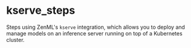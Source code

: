# kserve_steps
Steps using ZenML's `kserve` integration, which allows you to deploy and manage models on an inference server running on top of a Kubernetes cluster.
